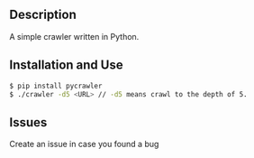 ## Description

A simple crawler written in Python.

## Installation and Use

```sh
$ pip install pycrawler
$ ./crawler -d5 <URL> // -d5 means crawl to the depth of 5.
```
## Issues

Create an issue in case you found a bug




